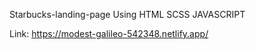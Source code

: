 
Starbucks-landing-page Using HTML SCSS JAVASCRIPT 

Link: https://modest-galileo-542348.netlify.app/
